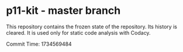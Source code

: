 # p11-kit - master branch

This repository contains the frozen state of the repository.
Its history is cleared. It is used only for static code
analysis with Codacy.

Commit Time: 1734569484